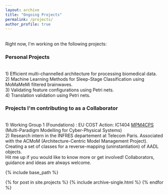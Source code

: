```yaml
---
layout: archive
title: "Ongoing Projects"
permalink: /projects/
author_profile: true
---
```

<br/>
Right now, I'm working on the following projects:


### Personal Projects

<br/>
1) Efficient multi-channelled architecture for processing biomedical data.

<br/>
2) Machine Learning Methods for Sleep-Stage Classification using MoMaMeMi filtered brainwaves.

<br/>
3) Validating feature configurations using Petri nets.

<br/>
4) Translation validation using Petri nets.


### Projects I'm contributing to as a Collaborator

<br/>
1) Working Group 1 (Foundations) : EU COST Action: IC1404 <a href ="http://mpm4cps.eu/">MPM4CPS</a> (Multi-Paradigm Modelling for Cyber-Physical Systems)

<br/>
2) Research intern in the INFRES departement at Telecom Paris. Associated with the ACMoM (Architecture-Centric Model Management Project). Creating a set of classes for a reverse-mapping (uninstantiation) of AADL objects.

<br/>
Hit me up if you would like to know more or get involved! Collaborators, guidance and ideas are always welcome.


{% include base_path %}

{% for post in site.projects %}
  {% include archive-single.html %}
{% endfor %}

